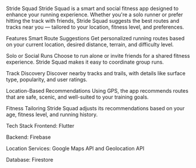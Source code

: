  Stride Squad
Stride Squad is a smart and social fitness app designed to enhance your running experience. Whether you're a solo runner or prefer hitting the track with friends, Stride Squad suggests the best routes and tracks near you — tailored to your location, fitness level, and preferences.

 Features
Smart Route Suggestions
Get personalized running routes based on your current location, desired distance, terrain, and difficulty level.

Solo or Social Runs
Choose to run alone or invite friends for a shared fitness experience. Stride Squad makes it easy to coordinate group runs.

Track Discovery
Discover nearby tracks and trails, with details like surface type, popularity, and user ratings.

Location-Based Recommendations
Using GPS, the app recommends routes that are safe, scenic, and well-suited to your training goals.

Fitness Tailoring
Stride Squad adjusts its recommendations based on your age, fitness level, and running history.

 Tech Stack
Frontend: Flutter

Backend: Firebase 

Location Services: Google Maps API and Geolocation API

Database: Firestore 



